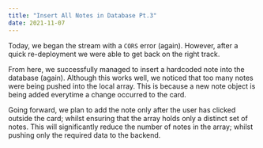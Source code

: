 ```yaml
---
title: "Insert All Notes in Database Pt.3"
date: 2021-11-07
---
```


Today, we began the stream with a `CORS` error (again). However, after a quick re-deployment we were able to get back on the right track.

From here, we successfully managed to insert a hardcoded note into the database (again). Although this works well, we noticed that too many notes were being pushed into the local array. This is because a new note object is being added everytime a change occurred to the card. 

Going forward, we plan to add the note only after the user has clicked outside the card; whilst ensuring that the array holds only a distinct set of notes. This will significantly reduce the number of notes in the array; whilst pushing only the required data to the backend.